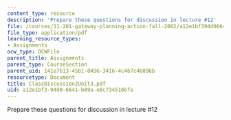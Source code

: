 ```yaml
---
content_type: resource
description: 'Prepare these questions for discussion in lecture #12'
file: /courses/11-201-gateway-planning-action-fall-2002/a12e1bf394d06641b89ae8c734516bfe_ClassDiscussion2Unit3.pdf
file_type: application/pdf
learning_resource_types:
- Assignments
ocw_type: OCWFile
parent_title: Assignments
parent_type: CourseSection
parent_uid: 141e7b13-45b1-0456-3416-4c467c48896b
resourcetype: Document
title: ClassDiscussion2Unit3.pdf
uid: a12e1bf3-94d0-6641-b89a-e8c734516bfe
---
```

Prepare these questions for discussion in lecture #12

